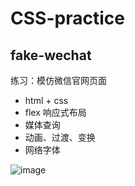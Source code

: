 # CSS-practice

## fake-wechat

练习：模仿微信官网页面

- html + css
- flex 响应式布局
- 媒体查询
- 动画、过渡、变换
- 网络字体

![image](https://github.com/user-attachments/assets/de7ece12-f4a1-4332-a097-eaf9e0af65ae)

